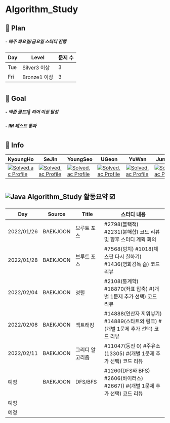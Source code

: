 # Algorithm_Study
## 💫 Plan
#####    - 매주 화요일/금요일 스터디 진행
| Day | Level | 문제 수 |
| -- | -- | -- |
| Tue | Silver3 이상| 3 |
| Fri | Bronze1 이상| 3 |
#
## 💫 Goal
#####    - 백준 골드1🥇 티어 이상 달성 
#####    - IM 테스트 통과
#  
## 💫 Info
| KyoungHo | SeJin | YoungSeo | UGeon | YuWan | JunWoo |
| -------- | ----- | -------- |------ | ----- | ------ |
|[![Solved.ac Profile](http://mazassumnida.wtf/api/mini/generate_badge?boj=rudgh46)](https://solved.ac/rudgh46)|[![Solved.ac Profile](http://mazassumnida.wtf/api/mini/generate_badge?boj=kimsezin)](https://solved.ac/kimsezin)|[![Solved.ac Profile](http://mazassumnida.wtf/api/mini/generate_badge?boj=dudtjakdl)](https://solved.ac/dudtjakdl)|[![Solved.ac Profile](http://mazassumnida.wtf/api/mini/generate_badge?boj=dnrjs8185)](https://solved.ac/dnrjs8185)|[![Solved.ac Profile](http://mazassumnida.wtf/api/mini/generate_badge?boj=enkong)](https://solved.ac/kmhj)|[![Solved.ac Profile](http://mazassumnida.wtf/api/mini/generate_badge?boj=lastbest)](https://solved.ac/lastbest)|
#
## ![Java](https://img.shields.io/badge/Java-007396.svg?&style=for-the-badge&logo=Java&logoColor=white) Algorithm_Study 활동요약 ☑️
| Day | Source | Title |스터디 내용 |
| ------ | ------ | ------ |------------- |
| 2022/01/26 | BAEKJOON | 브루트 포스 | #2798(블랙잭) #2231(분해합) 코드 리뷰 및 향후 스터디 계획 회의 |
| 2022/01/28 | BAEKJOON | 브루트 포스 | #7568(덩치) #1018(체스판 다시 칠하기) #1436(영화감독 숌) 코드 리뷰 |
| 2022/02/04 | BAEKJOON | 정렬 | #2108(통계학) #18870(좌표 압축) #(개별 1문제 추가 선택) 코드 리뷰 |
| 2022/02/08 | BAEKJOON | 백트래킹 | #14888(연산자 끼워넣기) #14889(스타트와 링크) #(개별 1문제 추가 선택) 코드 리뷰 |
| 2022/02/11 | BAEKJOON | 그리디 알고리즘 | #11047(동전 0) #주유소(13305) #(개별 1문제 추가 선택) 코드 리뷰 |
| 예정 | BAEKJOON | DFS/BFS | #1260(DFS와 BFS) #2606(바이러스) #2667() #(개별 1문제 추가 선택) 코드 리뷰 |
| 예정 |  |  |  |
| 예정 |  |  |  |


